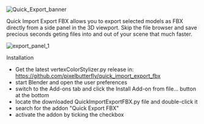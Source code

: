 
![Quick_Export_banner](https://github.com/user-attachments/assets/19a0314b-b733-4d5c-9ead-c3fb5b42f464)

Quick Import Export FBX allows you to export selected models as FBX directly from a side panel in the 3D viewport.
Skip the file browser and save precious seconds geting files into and out of your scene that much faster.

![export_panel_1](https://github.com/user-attachments/assets/63fe1e3c-49f5-4e9e-abd3-0e0338904097)

Installation

- Get the latest vertexColorStylizer.py release in:  https://github.com/pixelbutterfly/quick_import_export_fbx
- start Blender and open the user preferences
- switch to the Add-ons tab and click the Install Add-on from file... button at the bottom
- locate the downloaded QuickImportExportFBX.py file and double-click it
- search for the addon "Quick Export FBX"
- activate the addon by ticking the checkbox


	
